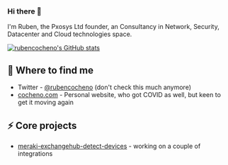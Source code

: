 ### Hi there 👋

<!--
**rubencocheno/rubencocheno** is a ✨ _special_ ✨ repository because its `README.md` (this file) appears on your GitHub profile.

Here are some ideas to get you started:

- 🔭 I’m currently working on ...
- 🌱 I’m currently learning ...
- 👯 I’m looking to collaborate on ...
- 🤔 I’m looking for help with ...
- 💬 Ask me about ...
-  How to reach me: ...
- 😄 Pronouns: ...
- ⚡ Fun fact: ...
-->

I'm Ruben, the Pxosys Ltd founder, an Consultancy in Network, Security, Datacenter and Cloud technologies space.

[![rubencocheno's GitHub stats](https://github-readme-stats.vercel.app/api?username=rubencocheno&show_icons=true)](https://github.com/rubencocheno)

## 📯 Where to find me 

* Twitter - [@rubencocheno](https://twitter.com/rubencocheno) (don't check this much anymore)
* [cocheno.com](https://cochenocom) - Personal website, who got COVID as well, but keen to get it moving again

## ⚡️ Core projects

* [meraki-exchangehub-detect-devices](https://github.com/) - working on a couple of integrations
